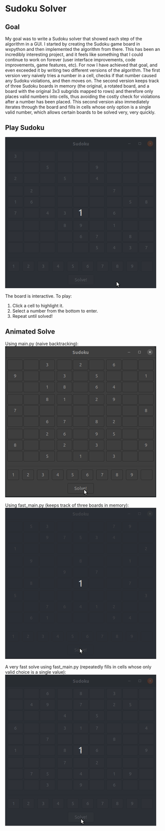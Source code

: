 # Sudoku Solver

## Goal

My goal was to write a Sudoku solver that showed each step of the
algorithm in a GUI. I started by creating the Sudoku game board in
wxpython and then implemented the algorithm from there. This has been
an incredibly interesting project, and it feels like something that I
could continue to work on forever (user interface improvements, code
improvements, game features, etc). For now I have achieved that goal,
and even exceeded it by writing two different versions of the
algorithm. The first version very naively tries a number in a cell,
checks if that number caused any Sudoku violations, and then moves
on. The second version keeps track of three Sudoku boards in memory
(the original, a rotated board, and a board with the original 3x3
subgrids mapped to rows) and therefore only places valid numbers into
cells, thus avoiding the costly check for violations after a number
has been placed. This second version also immediately iterates through
the board and fills in cells whose only option is a single valid
number, which allows certain boards to be solved very, very quickly.

## Play Sudoku

![](img/playing.gif)

The board is interactive. To play:
1. Click a cell to highlight it.
2. Select a number from the bottom to enter.
3. Repeat until solved!

## Animated Solve

Using main.py (naive backtracking):
![](img/main_solve.gif)

Using fast_main.py (keeps track of three boards in memory):
![](img/fast_main.gif)

A very fast solve using fast_main.py (repeatedly fills in cells whose only valid choice is a single value):
![](img/fast_solve.gif)
